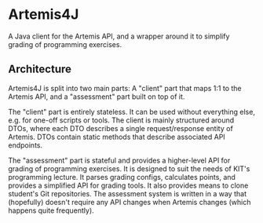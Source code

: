 # Artemis4J
A Java client for the Artemis API, and a wrapper around it to simplify grading of programming exercises.

## Architecture

Artemis4J is split into two main parts: A "client" part that maps 1:1 to the Artemis API, and a "assessment" part built on top of it.

The "client" part is entirely stateless.
It can be used without everything else, e.g. for one-off scripts or tools.
The client is mainly structured around DTOs, where each DTO describes a single request/response entity of Artemis.
DTOs contain static methods that describe associated API endpoints.

The "assessment" part is stateful and provides a higher-level API for grading of programming exercises.
It is designed to suit the needs of KIT's programming lecture.
It parses grading configs, calculates points, and provides a simplified API for grading tools.
It also provides means to clone student's Git repositories.
The assessment system is written in a way that (hopefully) doesn't require any API changes when Artemis changes (which happens quite frequently).
